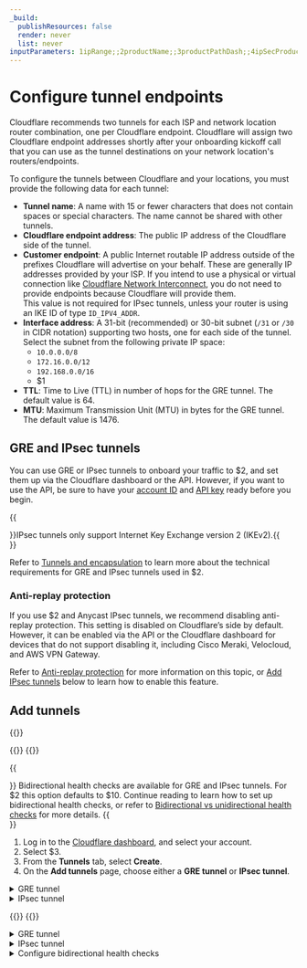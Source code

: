 ```yaml
---
_build:
  publishResources: false
  render: never
  list: never
inputParameters: 1ipRange;;2productName;;3productPathDash;;4ipSecProductPath;;5staticRoutesPath;;6tunnelsPath;;7healthCheck;;8productPathProbe;;9antiReplayPagePath;;10BiVsUniHealthCheck
---
```


#  Configure tunnel endpoints

Cloudflare recommends two tunnels for each ISP and network location router combination, one per Cloudflare endpoint. Cloudflare will assign two Cloudflare endpoint addresses shortly after your onboarding kickoff call that you can use as the tunnel destinations on your network location's routers/endpoints.

To configure the tunnels between Cloudflare and your locations, you must provide the following data for each tunnel:

- **Tunnel name**: A name with 15 or fewer characters that does not contain spaces or special characters. The name cannot be shared with other tunnels.
- **Cloudflare endpoint address**: The public IP address of the Cloudflare side of the tunnel.
- **Customer endpoint**: A public Internet routable IP address outside of the prefixes Cloudflare will advertise on your behalf. These are generally IP addresses provided by your ISP. If you intend to use a physical or virtual connection like [Cloudflare Network Interconnect](/network-interconnect/), you do not need to provide endpoints because Cloudflare will provide them. <br> 
This value is not required for IPsec tunnels, unless your router is using an IKE ID of type `ID_IPV4_ADDR`.
- **Interface address**: A 31-bit (recommended) or 30-bit subnet (`/31` or `/30` in CIDR notation) supporting two hosts, one for each side of the tunnel. Select the subnet from the following private IP space:
  - `10.0.0.0/8`
  - `172.16.0.0/12`
  - `192.168.0.0/16`
  - $1
- **TTL**: Time to Live (TTL) in number of hops for the GRE tunnel. The default value is 64.
- **MTU**: Maximum Transmission Unit (MTU) in bytes for the GRE tunnel. The default value is 1476.

## GRE and IPsec tunnels

You can use GRE or IPsec tunnels to onboard your traffic to $2, and set them up via the Cloudflare dashboard or the API. However, if you want to use the API, be sure to have your [account ID](/fundamentals/setup/find-account-and-zone-ids/) and [API key](/fundamentals/api/get-started/keys/#view-your-global-api-key) ready before you begin.

{{<Aside type="note" header="Note">}}IPsec tunnels only support Internet Key Exchange version 2 (IKEv2).{{</Aside>}}

Refer to [Tunnels and encapsulation]($6) to learn more about the technical requirements for GRE and IPsec tunnels used in $2.

### Anti-replay protection

If you use $2 and Anycast IPsec tunnels, we recommend disabling anti-replay protection. This setting is disabled on Cloudflare’s side by default. However, it can be enabled via the API or the Cloudflare dashboard for devices that do not support disabling it, including Cisco Meraki, Velocloud, and AWS VPN Gateway.

Refer to [Anti-replay protection]($9) for more information on this topic, or [Add IPsec tunnels](#add-tunnels) below to learn how to enable this feature.

## Add tunnels

{{<render file="_icmp-mfirewall.md" productFolder="magic-transit">}}

{{<tabs labels="Dashboard | API">}}
{{<tab label="dashboard" no-code="true">}}

{{<Aside type="note">}}
Bidirectional health checks are available for GRE and IPsec tunnels. For $2 this option defaults to $10. Continue reading to learn how to set up bidirectional health checks, or refer to [Bidirectional vs unidirectional health checks](#bidirectional-vs-unidirectional-health-checks) for more details.
{{</Aside>}}

1. Log in to the [Cloudflare dashboard](https://dash.cloudflare.com/login), and select your account.
2. Select $3.
3. From the **Tunnels** tab, select **Create**.
4. On the **Add tunnels** page, choose either a **GRE tunnel** or **IPsec tunnel**.

<details>
<summary>GRE tunnel</summary>
<div>
 
5. In **Tunnel name**, give your tunnel a descriptive name. This name must be unique, must not contain spaces or special characters, and must be 15 or fewer characters. Hover the mouse over `i` in the dashboard for more information.
6. Give your tunnel a description in **Description**. You do not have character restrictions here.
7. In **Interface address**, enter the internal IP address for your tunnel along with the interface’s prefix length (either `/31` or `/30`). This is used to route traffic through the tunnel on the Cloudflare side. We recommend using an RFC1918 address scheme with a `/31` netmask, as it provides the most efficient use of IP address space.
8. In **Customer GRE endpoint**, enter your router’s public IP address.
9. In **Cloudflare GRE endpoint**, enter the Anycast address you received from your account team (typically begins with `172.x.x.x`).
10. Leave the default values for **TTL** and **MTU**.
11. Choose the [**Health check rate**]($7) for your tunnel. Available options are _Low_, _Medium_ and _High_.
12. The **Health check type** defaults to _Reply_ and to creating an ICMP reply. If your firewall drops this type of packet for assuming it is a type of attack, change this option to _Request_ which will create an ICMP request. Refer to [Tunnel health checks]($8) for more information.
13. The **Health check direction** defaults to **bidirectional** for Magic WAN, and **unidirectional** for Magic Transit. Refer to [Bidirectional vs unidirectional health checks](#bidirectional-vs-unidirectional-health-checks) for more details.
14. **Health check target** is the customer end of the tunnel.
15. _(Optional)_ We recommend you test your tunnel before officially adding it. To test the tunnel, select **Test tunnels**.
16. To add multiple tunnels, select **Add GRE tunnel** for each new tunnel.
17. After adding your tunnel information, select **Add tunnels** to save your changes.
 
</div>
</details>

<details>
<summary>IPsec tunnel</summary>
<div>

5. In **Tunnel name**, give your tunnel a descriptive name. This name must be unique, must not contain spaces or special characters, and must be 15 or fewer characters. Hover the mouse over `i` in the dashboard for more information.
6. Give your tunnel a description in **Description**. You do not have character restrictions here.
7. In **Interface address**, enter the internal IP address for your tunnel along with the interface’s prefix length (either `/31` or `/30`). This is used to route traffic through the tunnel on the Cloudflare side. We recommend using an RFC1918 address scheme with a `/31` netmask, as it provides the most efficient use of IP address space.
8. In **Customer endpoint**, enter your router’s public IP address. This value is only required if your router is using an IKE ID of type `ID_IPV4_ADDR`.
9. In **Cloudflare endpoint**, enter the Anycast address you received from your account team (typically begins with `172.x.x.x`).
10. Choose the [**Health check rate**]($7) for your tunnel. Available options are _Low_, _Medium_ and _High_.
11. The **Health check type** defaults to _Reply_ and to creating an ICMP reply. If your firewall drops this type of packet for assuming it is a type of attack, change this option to _Request_ which will create an ICMP request. Refer to [Tunnel health checks]($8) for more information.
12. The **Health check direction** defaults to **bidirectional** for Magic WAN, and **unidirectional** for Magic Transit. Refer to [Bidirectional vs unidirectional health checks](#bidirectional-vs-unidirectional-health-checks) for more details.
13. **Health check target** is the customer end of the tunnel.

{{<Aside type="note">}}IPsec tunnels will not function without a pre-shared key (PSK).{{</Aside>}}

14. If you do not have a pre-shared key yet: 
    1. Select **Add pre-shared key later**.
    2. _(Optional)_ We recommend you test your tunnel configuration before officially adding it. To test the tunnel, select **Test tunnels**.
    3. Select **Add tunnels**.
    4. The Cloudflare dashboard will load the list of tunnels you have configured. The IPsec tunnel you have just created will be listed with a warning in the form of a triangle to let you know it is not yet functional. Select **Edit**.
    5. Choose **Generate a new pre-shared key** > **Update and generate a pre-shared key**. Save the key to a safe place, and select **Done**.
15. If you already have a pre-shared key:
    1. Select **Use my own pre-shared key**.
    2. Paste your key in **Your pre-shared key**.
    3. _(Optional)_ We recommend you test your tunnel before officially adding it. To test the tunnel, select **Test tunnels**.
    4. Select **Add tunnels**.

16. (Optional) Enable **Replay protection** if you have devices that do not support disabling it. Refer to [Anti-replay protection]($9) for more information.

</div>
</details>
 
{{</tab>}}
{{<tab label="api" no-code="true">}}
 
<details>
<summary>GRE tunnel</summary>
<div>

Create a `POST` request [using the API](/api/operations/magic-gre-tunnels-create-gre-tunnels) to create a GRE tunnel. You will need your [API Key](/fundamentals/api/get-started/keys/#view-your-global-api-key).

Example:

```bash
curl --request https://api.cloudflare.com/client/v4/accounts/{account_id}/magic/gre_tunnels \
--header 'Content-Type: application/json' \
--header 'X-Auth-Email: <EMAIL>' \
--header 'X-Auth-Key: <API_KEY>' \
--data '{
  "gre_tunnels": [
    {
      "name": "<TUNNEL_NAME>",
      "description": "<TUNNEL_DESCRIPTION>",
      "interface_address": "<INTERFACE_ADDRESS>",
      "cloudflare_gre_endpoint": "<CLOUDFLARE_ENDPOINT>",
      "customer_gre_endpoint": "<CUSTOMER_ENDPOINT>"
    }
  ]
}'
```

</div>
</details>

<details>
<summary>IPsec tunnel</summary>
<div>

1. Create a `POST` request [using the API](/api/operations/magic-ipsec-tunnels-create-ipsec-tunnels) to create an IPsec tunnel. You will need your [API Key](/fundamentals/api/get-started/keys/#view-your-global-api-key).

Note that in example below, replay protection is disabled by default. You can enable it with the flag `"replay_protection": true` for each IPsec tunnel, if the devices you use do not support disabling this feature. If you have already created IPsec tunnels, update them with a [`PUT` request](https://developers.cloudflare.com/api/operations/magic-ipsec-tunnels-update-ipsec-tunnel). <br> Refer to Refer to [Anti-replay protection]($9) for more information on this topic.

Example:

```bash
curl --request https://api.cloudflare.com/client/v4/accounts/{account_id}/magic/ipsec_tunnels \
--header 'Content-Type: application/json' \
--header 'X-Auth-Email: <EMAIL>' \
--header 'X-Auth-Key: <API_KEY>' \
--data '{
  "ipsec_tunnels": [
    {
      "name": "<TUNNEL_NAME>", 
      "description": "<TUNNEL_DESCRIPTION>", 
      "interface_address": "<INTERFACE_ADDRESS>", 
      "cloudflare_endpoint": "<CLOUDFLARE_ENDPOINT>",
      "customer_endpoint": "<CUSTOMER_ENDPOINT>",
      "replay_protection": false
    }
  ]
}'
```

This will generate a response like the following:

```json
{
  "result": {
    "ipsec_tunnels": [
      {
        "id": "<YOUR_TUNNEL_ID>",
        "interface_address": "<INTERFACE_ADDRESS>",
        "created_on": "2023-04-21T10:42:22.138586Z",
        "modified_on": "2023-04-21T10:42:22.138586Z",
        "name": "<TUNNEL_NAME>",
        "cloudflare_endpoint": "<CLOUDFLARE_ENDPOINT>",
        "customer_endpoint": "<CUSTOMER_ENDPOINT>",
        "remote_identities": {
          "hex_id": "<HEX_ID>",
          "fqdn_id": "<FQDN_ID>.ipsec.cloudflare.com",
          "user_id": "ipsec@<USER_ID>.ipsec.cloudflare.com"
        },
        "description": " test",
        "health_check": {
          "enabled": true,
          "target": "<TARGET>",
          "type": "reply",
          "rate": "mid"
        }
      }
    ]
  },
  "success": true,
  "errors": [],
  "messages": []
}
```

2. Create a `POST` request to generate a PSK. Use the tunnel `id` you received from the previous command (exemplified by `<YOUR_TUNNEL_ID>` above):

```bash
curl https://api.cloudflare.com/client/v4/accounts/{account_id}/magic/ipsec_tunnels/{your_tunnel_id}/psk_generate \
--header 'X-Auth-Email: <EMAIL>' 
--header 'X-Auth-Key: <API_KEY>'
```

You will receive a response like the following:

```json
{
  "result": {
    "ipsec_id": "<IPSEC_ID>",
    "ipsec_tunnel_id": "<IPSEC_TUNNEL>",
    "psk": "<YOUR_PSK_KEY>",
    "psk_metadata": {
      "last_generated_on": "2023-04-21T10:48:15.953887008Z"
    }
  },
  "success": true,
  "errors": [],
  "messages": []
}
```

3. Use the above `psk` value to configure the IPsec tunnel on your equipment. You do not need to take further action to use the PSK on Cloudflare’s side, as this value is automatically set.


</div>
</details>

<details>
<summary>Configure bidirectional health checks</summary>
<div>

Bidirectional health checks are available for GRE and IPsec tunnels. For Magic WAN this option defaults to bidirectional, while for Magic Transit it defaults to unidirectional.

You can enable bidirectional health checks via the API with `--data '{"health_check": {"direction": "bidirectional"}}'`. For example: 

```bash
curl https://api.cloudflare.com/client/v4/accounts/{account_id}/magic/ipsec_tunnels \
--header 'Content-Type: application/json' \
--header 'X-Auth-Email: <EMAIL>' \
--header 'X-Auth-Key: <API_KEY>' \
--data '{"health_check": {"direction": "bidirectional"}}'
```
 
{{</tab>}}
{{</tabs>}}

## Bidirectional vs unidirectional health checks

To check for tunnel health, Cloudflare sends a health check probe consisting of ICMP (Internet Control Message Protocol) reply packets to your network. Cloudflare needs to receive these probes to know if your tunnel is healthy.

Cloudflare defaults to bidirectional health checks for Magic WAN, and unidirectional health checks for Magic Transit (direct server return). However, routing unidirectional ICMP reply packets over the Internet to Cloudflare is sometimes subject to drops by intermediate network devices, such as stateful firewalls. Magic Transit customers with egress traffic can modify this setting to bidirectional.

Refer to [Tunnel Health Checks]($8) to learn more.

## Next steps

Now that you have set up your tunnel endpoints, you need to configure [static routes]($5) to route your traffic through Cloudflare.